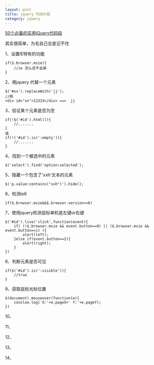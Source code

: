 ```yaml
---
layout: post
title: jquery 代码片段
category: jquery
---
```


[50个必备的实用jQuery代码段](http://bbs.html5cn.org/thread-2613-1-18.html '50个必备的实用jQuery代码段')

其实很简单，为毛自己总是记不住

1、设置IE特有的功能

    if($.browser.msie){
        //ie 怎么还不去屎
    }

2、用jquery 代替一个元素

    $('#xx').replaceWith('jj');
    //例
    <div id="xx">12333</div> ==>  jj

3、验证某个元素是否为空

    if(!$('#id').html()){
        //.......
	}
    或
    if(!('#id').is(':empty')){
        //.......
    }

4、找到一个被选中的元素

    $('select').find('option:selected');

5、隐藏一个包含了'xxh'文本的元素

    $('p.value:contains("xxh")').hide();

6、检测ie6

    if($.browser.msie&&$.browser.version<=6)


7、使用jquery检测鼠标单机是左键or右键

    $('#id').live('click',function(event){
        if( (!$.browser.msie && event.button==0) || ($.browser.msie && event.button==1) ){
            alert(left);
        }else if(event.button==2){
            alert(right);
        }
    })

8、判断元素是否可见

    if($('#id').is(':visible')){
    	//true
    }

9、获取鼠标光标位置

    $(document).mouseover(function(e){
        consloe.log('X:'+e.pageX+' Y:'+e.pageY);
    })

10、


11、


12、


13、


14、

